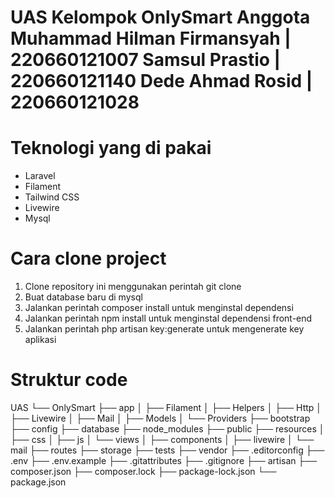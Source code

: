 UAS Kelompok OnlySmart
Anggota
Muhammad Hilman Firmansyah | 220660121007
Samsul Prastio | 220660121140
Dede Ahmad Rosid | 220660121028
=============================

# Teknologi yang di pakai

- Laravel
- Filament
- Tailwind CSS
- Livewire
- Mysql

# Cara clone project

1. Clone repository ini menggunakan perintah git clone
2. Buat database baru di mysql
3. Jalankan perintah composer install untuk menginstal dependensi
4. Jalankan perintah npm install untuk menginstal dependensi front-end
5. Jalankan perintah php artisan key:generate untuk mengenerate key aplikasi

# Struktur code

UAS
└── OnlySmart
├── app
│ ├── Filament
│ ├── Helpers
│ ├── Http
│ ├── Livewire
│ ├── Mail
│ ├── Models
│ └── Providers
├── bootstrap
├── config
├── database
├── node_modules
├── public
├── resources
│ ├── css
│ ├── js
│ └── views
│ ├── components
│ ├── livewire
│ └── mail
├── routes
├── storage
├── tests
├── vendor
├── .editorconfig
├── .env
├── .env.example
├── .gitattributes
├── .gitignore
├── artisan
├── composer.json
├── composer.lock
├── package-lock.json
└── package.json
